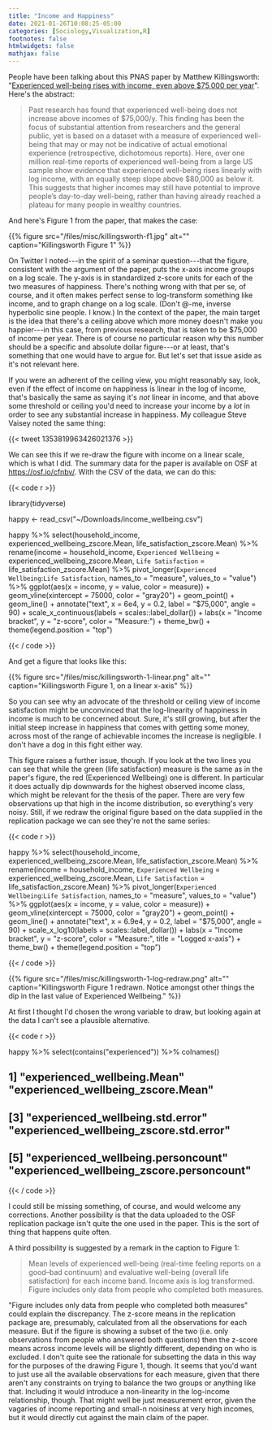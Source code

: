 ```yaml
---
title: "Income and Happiness"
date: 2021-01-26T10:08:25-05:00
categories: [Sociology,Visualization,R]
footnotes: false
htmlwidgets: false
mathjax: false
---
```


People have been talking about this PNAS paper by Matthew Killingsworth: "[Experienced well-being rises with income, even above $75,000 per year](https://www.pnas.org/content/pnas/118/4/e2016976118.full.pdf)". Here's the abstract:

> Past research has found that experienced well-being does not increase above incomes of $75,000/y. This finding has been the focus of substantial attention from researchers and the general public, yet is based on a dataset with a measure of experienced well-being that may or may not be indicative of actual emotional experience (retrospective, dichotomous reports). Here, over one million real-time reports of experienced well-being from a large US sample show evidence that experienced well-being rises linearly with log income, with an equally steep slope above $80,000 as below it. This suggests that higher incomes may still have potential to improve people’s day-to-day well-being, rather than having already reached a plateau for many people in wealthy countries.

And here's Figure 1 from the paper, that makes the case:

{{% figure src="/files/misc/killingsworth-f1.jpg" alt="" caption="Killingsworth Figure 1" %}}

On Twitter I noted---in the spirit of a seminar question---that the figure, consistent with the argument of the paper, puts the x-axis income groups on a log scale. The y-axis is in standardized z-score units for each of the two measures of happiness. There's nothing wrong with that per se, of course, and it often makes perfect sense to log-transform something like income, and to graph change on a log scale. (Don't @-me, inverse hyperbolic sine people. I know.) In the context of the paper, the main target is the idea that there's a ceiling above which more money doesn't make you happier---in this case, from previous research, that is taken to be $75,000 of income per year. There is of course no particular reason why this number should be a specific and absolute dollar figure---or at least, that's something that one would have to argue for. But let's set that issue aside as it's not relevant here. 

If you were an adherent of the ceiling view, you might reasonably say, look, even if the effect of income on happiness is linear in the log of income, that's basically the same as saying it's _not_ linear in income, and that above some threshold or ceiling you'd need to increase your income by a _lot_ in order to see any substantial increase in happiness. My colleague Steve Vaisey noted the same thing:

{{< tweet 1353819963426021376 >}}

We can see this if we re-draw the figure with income on a linear scale, which is what I did. The summary data for the paper is available on OSF at <https://osf.io/cfnbv/>. With the CSV of the data, we can do this:

{{< code r >}}

library(tidyverse)

happy <- read_csv("~/Downloads/income_wellbeing.csv")

happy %>% 
  select(household_income, 
         experienced_wellbeing_zscore.Mean, 
         life_satisfaction_zscore.Mean) %>% 
  rename(income = household_income, 
         `Experienced Wellbeing` = experienced_wellbeing_zscore.Mean, 
         `Life Satisfaction` = life_satisfaction_zscore.Mean) %>% 
  pivot_longer(`Experienced Wellbeing`:`Life Satisfaction`, 
               names_to = "measure", 
               values_to = "value") %>% 
  ggplot(aes(x = income, y = value, color = measure)) + 
  geom_vline(xintercept = 75000, color = "gray20") + 
  geom_point() + 
  geom_line() + 
  annotate("text", x = 6e4, y = 0.2, label = "$75,000", angle = 90) + 
  scale_x_continuous(labels = scales::label_dollar()) + 
  labs(x = "Income bracket", y = "z-score", color = "Measure:") + 
  theme_bw() + 
  theme(legend.position = "top")

{{< / code >}}

And get a figure that looks like this:

{{% figure src="/files/misc/killingsworth-1-linear.png" alt="" caption="Killingsworth Figure 1, on a linear x-axis" %}}

So you can see why an advocate of the threshold or ceiling view of income satisfaction might be unconvinced that the log-linearity of happiness in income is much to be concerned about. Sure, it's still growing, but after the initial steep increase in happiness that comes with getting some money, across most of the range of achievable incomes the increase is negligible. I don't have a dog in this fight either way.

This figure raises a further issue, though. If you look at the two lines you can see that while the green (life satisfaction) measure is the same as in the paper's figure, the red (Experienced Wellbeing) one is different. In particular it does actually dip downwards for the highest observed income class, which might be relevant for the thesis of the paper. There are very few observations up that high in the income distribution, so everything's very noisy. Still, if we redraw the original figure based on the data supplied in the replication package we can see they're not the same series:

{{< code r >}}

happy %>% 
  select(household_income, 
         experienced_wellbeing_zscore.Mean, 
         life_satisfaction_zscore.Mean) %>% 
  rename(income = household_income, 
         `Experienced Wellbeing` = experienced_wellbeing_zscore.Mean, 
         `Life Satisfaction` = life_satisfaction_zscore.Mean) %>% 
  pivot_longer(`Experienced Wellbeing`:`Life Satisfaction`, 
               names_to = "measure", 
               values_to = "value") %>% 
  ggplot(aes(x = income, y = value, color = measure)) + 
  geom_vline(xintercept = 75000, color = "gray20") + 
  geom_point() + 
  geom_line() + 
  annotate("text", x = 6.9e4, y = 0.2, label = "$75,000", angle = 90) + 
  scale_x_log10(labels = scales::label_dollar()) + 
  labs(x = "Income bracket", y = "z-score", color = "Measure:", 
       title = "Logged x-axis") + 
  theme_bw() + 
  theme(legend.position = "top")


{{< / code >}}


{{% figure src="/files/misc/killingsworth-1-log-redraw.png" alt="" caption="Killingsworth Figure 1 redrawn. Notice amongst other things the dip in the last value of Experienced Wellbeing." %}}

At first I thought I'd chosen the wrong variable to draw, but looking again at the data I can't see a plausible alternative.

{{< code r >}}

happy %>% 
  select(contains("experienced")) %>% 
  colnames()

## 1] "experienced_wellbeing.Mean"               "experienced_wellbeing_zscore.Mean"       
## [3] "experienced_wellbeing.std.error"          "experienced_wellbeing_zscore.std.error"  
## [5] "experienced_wellbeing.personcount"        "experienced_wellbeing_zscore.personcount"

{{< / code >}}

I could still be missing something, of course, and would welcome any corrections. Another possibility is that the data uploaded to the OSF replication package isn't quite the one used in the paper. This is the sort of thing that happens quite often. 

A third possibility is suggested by a remark in the caption to Figure 1:

> Mean levels of experienced well-being (real-time feeling reports on a good–bad continuum) and evaluative well-being (overall life satisfaction) for each income band. Income axis is log transformed. Figure includes only data from people who completed both measures.

"Figure includes only data from people who completed both measures" could explain the discrepancy. The z-score means in the replication package are, presumably, calculated from all the observations for each measure. But if the figure is showing a subset of the two (i.e. only observations from people who answered both questions) then the z-score means across income levels will be slightly different, depending on who is excluded. I don't quite see the rationale for subsetting the data in this way for the purposes of the drawing Figure 1, though. It seems that you'd want to just use all the available observations for each measure, given that there aren't any constraints on trying to balance the two groups or anything like that. Including it would introduce a non-linearity in the log-income relationship, though. That might well be just measurement error, given the vagaries of income reporting and small-n noisiness at very high incomes, but it would directly cut against the main claim of the paper.
